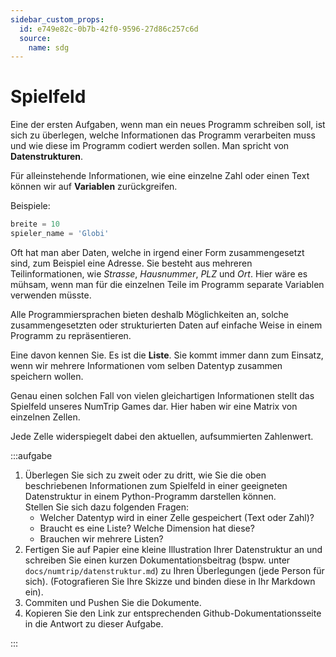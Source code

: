 ```yaml
---
sidebar_custom_props:
  id: e749e82c-0b7b-42f0-9596-27d86c257c6d
  source:
    name: sdg
---
```


# Spielfeld

Eine der ersten Aufgaben, wenn man ein neues Programm schreiben soll, ist sich zu überlegen, welche Informationen das Programm verarbeiten muss und wie diese im Programm codiert werden sollen. Man spricht von **Datenstrukturen**.

Für alleinstehende Informationen, wie eine einzelne Zahl oder einen Text können wir auf **Variablen** zurückgreifen.

Beispiele:

```py
breite = 10
spieler_name = 'Globi'
```

Oft hat man aber Daten, welche in irgend einer Form zusammengesetzt sind, zum Beispiel eine Adresse. Sie besteht aus mehreren Teilinformationen, wie *Strasse*, *Hausnummer*, *PLZ* und *Ort*. Hier wäre es mühsam, wenn man für die einzelnen Teile im Programm separate Variablen verwenden müsste.

Alle Programmiersprachen bieten deshalb Möglichkeiten an, solche zusammengesetzten oder strukturierten Daten auf einfache Weise in einem Programm zu repräsentieren.

Eine davon kennen Sie. Es ist die **Liste**. Sie kommt immer dann zum Einsatz, wenn wir mehrere Informationen vom selben Datentyp zusammen speichern wollen.

Genau einen solchen Fall von vielen gleichartigen Informationen stellt das Spielfeld unseres NumTrip Games dar. Hier haben wir eine Matrix von einzelnen Zellen.

Jede Zelle widerspiegelt dabei den aktuellen, aufsummierten Zahlenwert.

:::aufgabe
<Answer type="state" webKey="1f8639f0-8bb6-42b1-9f44-849e8ce14775" />

1. Überlegen Sie sich zu zweit oder zu dritt, wie Sie die oben beschriebenen Informationen zum Spielfeld in einer geeigneten Datenstruktur in einem Python-Programm darstellen können.  
Stellen Sie sich dazu folgenden Fragen:
   - Welcher Datentyp wird in einer Zelle gespeichert (Text oder Zahl)?
   - Braucht es eine Liste? Welche Dimension hat diese?
   - Brauchen wir mehrere Listen?
2. Fertigen Sie auf Papier eine kleine Illustration Ihrer Datenstruktur an und schreiben Sie einen kurzen Dokumentationsbeitrag (bspw. unter `docs/numtrip/datenstruktur.md`) zu Ihren Überlegungen (jede Person für sich). (Fotografieren Sie Ihre Skizze und binden diese in Ihr Markdown ein).
3. Commiten und Pushen Sie die Dokumente.
4. Kopieren Sie den Link zur entsprechenden Github-Dokumentationsseite in die Antwort zu dieser Aufgabe.

<Answer type="text" webKey="f9e9ab95-2035-4d72-a047-4b0f30d58163" />
:::
